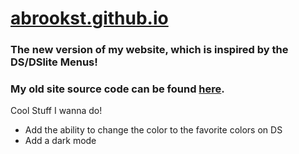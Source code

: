 # <a href="https://abrookst.github.io/">abrookst.github.io</a>
### The new version of my website, which is inspired by the DS/DSlite Menus!
### My old site source code can be found <a href="https://github.com/abrookst/abrookst.github.io-old/">here</a>.

Cool Stuff I wanna do!
- Add the ability to change the color to the favorite colors on DS
- Add a dark mode
